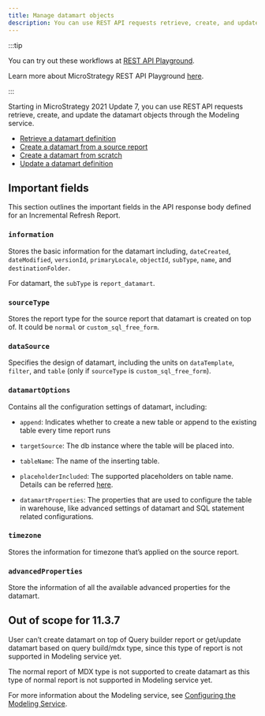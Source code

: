 ```yaml
---
title: Manage datamart objects
description: You can use REST API requests retrieve, create, and update the datamart objects through the Modeling Service
---
```


<Available since="2021 Update 7" />

:::tip

You can try out these workflows at [REST API Playground](https://www.postman.com/microstrategysdk/workspace/microstrategy-rest-api/folder/16131298-1f302e4e-e863-4247-a360-802794a8d8a5?ctx=documentation).

Learn more about MicroStrategy REST API Playground [here](/docs/getting-started/playground.md).

:::

Starting in MicroStrategy 2021 Update 7, you can use REST API requests retrieve, create, and update the datamart objects through the Modeling service.

- [Retrieve a datamart definition](retrieve-a-datamart-definition.md)
- [Create a datamart from a source report](create-a-datamart-from-a-source-report.md)
- [Create a datamart from scratch](create-a-datamart-from-scratch.md)
- [Update a datamart definition](update-a-datamart-definition.md)

## Important fields

This section outlines the important fields in the API response body defined for an Incremental Refresh Report.

### `information`

Stores the basic information for the datamart including, `dateCreated`, `dateModified`, `versionId`, `primaryLocale`, `objectId`, `subType`, `name`, and `destinationFolder`.

For datamart, the `subType` is `report_datamart`.

### `sourceType`

Stores the report type for the source report that datamart is created on top of. It could be `normal` or `custom_sql_free_form`.

### `dataSource`

Specifies the design of datamart, including the units on `dataTemplate`, `filter`, and `table` (only if `sourceType` is `custom_sql_free_form`).

### `datamartOptions`

Contains all the configuration settings of datamart, including:

- `append`: Indicates whether to create a new table or append to the existing table every time report runs

- `targetSource`: The db instance where the table will be placed into.

- `tableName`: The name of the inserting table.

- `placeholderIncluded`: The supported placeholders on table name. Details can be referred [here](https://www2.microstrategy.com/producthelp/Current/ReportDesigner/WebHelp/Lang_1033/Content/datamart_reports.htm).

- `datamartProperties`: The properties that are used to configure the table in warehouse, like advanced settings of datamart and SQL statement related configurations.

### `timezone`

Stores the information for timezone that’s applied on the source report.

### `advancedProperties`

Store the information of all the available advanced properties for the datamart.

## Out of scope for 11.3.7

User can’t create datamart on top of Query builder report or get/update datamart based on query build/mdx type, since this type of report is not supported in Modeling service yet.

The normal report of MDX type is not supported to create datamart as this type of normal report is not supported in Modeling service yet.

For more information about the Modeling service, see [Configuring the Modeling Service](https://www2.microstrategy.com/producthelp/2021/InstallConfig/en-us/Content/modeling_service.htm).

